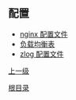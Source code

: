 配置
--

* [nginx 配置文件](nginx.md)
* [负载均衡表](table.md)   
* [zlog 配置文件](zlog.md)

[上一级](../ha.md)

[根目录](../../index.md)